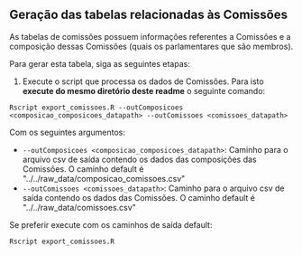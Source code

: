 ## Geração das tabelas relacionadas às Comissões

As tabelas de comissões possuem informações referentes a Comissões e a composição dessas Comissões (quais os parlamentares que são membros).

Para gerar esta tabela, siga as seguintes etapas:

1. Execute o script que processa os dados de Comissões. Para isto **execute do mesmo diretório deste readme** o seguinte comando:

```
Rscript export_comissoes.R --outComposicoes <composicao_composicoes_datapath> --outComissoes <comissoes_datapath> 
```

Com os seguintes argumentos:
* `--outComposicoes <composicao_composicoes_datapath>`: Caminho para o arquivo csv de saída contendo os dados das composições das Comissões. O caminho default é "../../raw_data/composicao_comissoes.csv"
* `--outComissoes <comissoes_datapath>`: Caminho para o arquivo csv de saída contendo os dados das Comissões. O caminho default é "../../raw_data/comissoes.csv"

Se preferir execute com os caminhos de saída default:
```
Rscript export_comissoes.R
```
